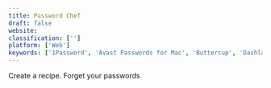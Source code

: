 ```yaml
---
title: Password Chef
draft: false 
website: 
classification: ['']
platform: ['Web']
keywords: ['1Password', 'Avast Passwords for Mac', 'Buttercup', 'Dashlane', 'Dashlane Password Changer', 'Dashlane for Business', 'Drive Password', 'Firefox Lockwise', 'KeePass', 'Lastpass', 'Magic Password', 'MasterPassword', 'Passweird', 'Passwork', 'Passwork.pro', 'PwdSafe', 'RoboForm Everywhere', 'Scattered Secrets', 'Trusona', 'Valt', 'XKCD-style password']
---
```

Create a recipe. Forget your passwords